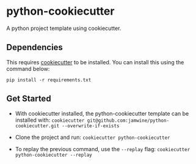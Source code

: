 # python-cookiecutter

A python project template using cookiecutter.

## Dependencies
This requires [cookiecutter](https://github.com/cookiecutter/cookiecutter) to be installed. You can install this using the command below:

```
pip install -r requirements.txt
```

## Get Started 
* With cookiecutter installed, the python-cookiecutter template can be installed with:
```cookiecutter git@github.com:jamwine/python-cookiecutter.git --overwrite-if-exists```

* Clone the project and run:
```cookiecutter python-cookiecutter```

* To replay the previous command, use the `--replay` flag:
```cookiecutter python-cookiecutter --replay```
